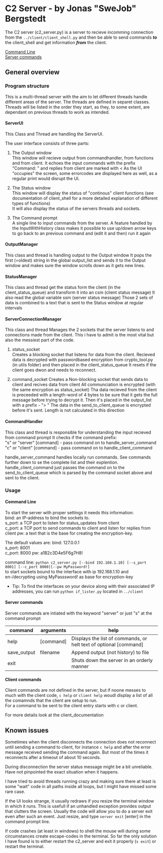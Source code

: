 # C2 Server - by Jonas "SweJob" Bergstedt

The C2 server (c2_server.py) is a server to recieve incomming connection from the `../client/client_shell.py` and then be able to send commands **_to_** the client_shell and get information **_from_** the client.

[Command Line](#command_line)  
[Server commands](#server-commands)



## General overview
### Program structure
This is a multi-thread server with the aim to let different threads handle different areas of the server. The threads are defined in separet classes.
Threads will be listed in the order they start, as they, to some extent, are dependant on previous threads to work as intended. 

#### ServerUI
This Class and Thread are handling the ServerUI.

The user interface consists of three parts:  
1. The Output window  
   This window will recieve output from commandhandler, from functions and from client.
   It echoes the input commands with the prefix "Command: "  and replies from client are marked with < 
   As the UI "occupies" the screen, some errorcodes are displayed here as well, as a regular print would  disrupt the UI.

2. The Status window  
   This window will display the status of "continous" client functions (see documentation of client_shell for a more detailed explanation of different types of functions)  
   It will also display the status of the servers threads and sockets.

3. The Command prompt  
   A single line to input commands from the server. 
   A feature handled by the InputWithHistory class makes it possible to use up/down arrow keys to go back to an previous command and (edit it and then) run it again

#### OutputManager
This class and thread is handling output to the Output window
It pops the first (=oldest) string in the global output_list and sends it to the Output window and makes sure the window scrolls down as it gets new lines.

#### StatusManager
This class and thread get the status form the client (in the client_status_queue) and transform it into an csm (client status message)
It also read the global variable ssm (server status message)
Those 2 sets of data is combined to a text that is sent to the Status window at regular intervals

#### ServerConnectionManager
This class and thread Manages the 2 sockets that the server listens to and connections made from the client. This i have to admit is the most vital but also the messiest part of the code.
1. status_socket  
   Creates a blocking socket that listens for data from the client.
   Recieved data is decrypted with passwordbased encryption from crypto_tool.py (in utils folder) and then placed in the client_status_queue
   It resets if the client goes dwon and needs to reconnect.

2. command_socket
   Creates a Non-blocking socket that sends data to client and recives data from client
   All communciation is encrypted (with the same encryption as status_socket) 
   Tha data recieved from the client is preceeded with a length-word of 4 bytes to be sure that it gets the full message before trying to decrypt it.
   Then it's placed in the output_list with a prefix - "> "
   The data in the send_to_client_queue is encrypted before it's sent. Length is not calculated in this direction

#### CommandHandler
This class and thread is responsible for understanding the input recieved from command prompt
It checks if the command prefix:  
"s" or "server" [command] - pass command on to handle_server_command 
"c" or "client" [command] - pass command on to handle_client_command

handle_server_command handles locally run commands. See commands further down to se the complete list and their explention.
handle_client_command just passes the command on to the send_to_client_queue which is parsed by the command socket above and sent to the client.

### Usage
#### Command Line
To start the server with proper settings it needs this information:  
bind: an IP-address to bind the sockets to.  
s_port: a TCP port to listen for status_updates from client  
c_port: a TCP port to send commands to client and listen for replies from client
pw: a text that is the base for creating the encryption-key.

The default values are:
bind: 127.0.0.1  
s_port: 8001  
c_port: 8000
pw: a1B2c3D4e5F6g7H8!

command line:
`python c2_server.py [--bind 192.168.1.10] [--s_port 8001] [--c_port 8000][--pw MyPassword!]`  
to start sockets bound to the interface with ip 192.168.1.10 and en-/decrypting using MyPasssword! as base for encryption-key

* Tip: To find the interfaces on your device along with their associated IP addresses, you can run `python if_lister.py` located in `../client`

#### Server commands
Server commands are intiated with the keyword "server" or just "s" at the command prompt

| command     | arguments | help                                                             |
|-------------|-----------|------------------------------------------------------------------|
| help        | [command] | Displays the list of commands, or helt text of optional [command]|
| save_output | filename  | Append output (not history) to file                              |
| exit        |           | Shuts down the server in an orderly manner                       |

#### Client commands
Client commands are not defined in the server, but if noone messes to much with the client code, `c help` or `client help` woudl display a list of all the comamnds that the client are setup to run.  
For a command to be sent to the client entry starts with c or client. 

For more details look at the client_documentation

## Known issues
Sometimes when the client disconnects the connection does not reconnect until sending a command to client, for instance `c help` and after the error message received sending the command again. But most of the times it reconnects after a timeout of about 10 seconds.

During disconnection the server status message might be a bit unreliable. Have not pinpointed the exact situation when it happens.

I have tried to avoid threads running crazy and making sure there at least is some "wait" code in all paths inside all loops, but I might have missed some rare case.

If the UI looks strange, it usually redraws if you resize the terminal window in which it runs. This is usefull if an unhandled exception provides output that clutters the screen.
Usually the code will allow you to do a server exit even after such an event. Just resize, and type `server exit` [enter] in the command prompt line.

If code crashes (at least in windows) to shell the mouse will during some circumstances create escape-codes in the terminal. So far the only solution I have found is to either restart the c2_server and exit it properly (`s exit`) or restart the terminal.